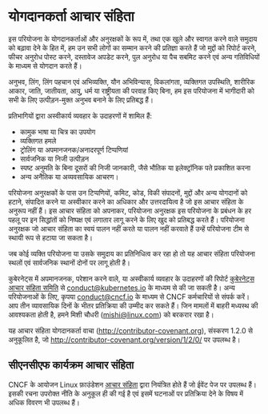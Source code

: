 # योगदानकर्ता आचार संहिता

इस परियोजना के योगदानकर्ताओं और अनुरक्षकों के रूप में, तथा एक खुले और स्वागत करने वाले समुदाय को बढ़ावा देने के हित में, हम उन सभी लोगों का सम्मान करने की प्रतिज्ञा करते हैं जो मुद्दों को रिपोर्ट करने, फीचर अनुरोध पोस्ट करने, दस्तावेज अपडेट करने, पुल अनुरोध या पैच सबमिट करने एवं अन्य गतिविधियों के माध्यम से योगदान करते हैं।

अनुभव, लिंग, लिंग पहचान एवं अभिव्यक्ति, यौन अभिविन्यास, विकलांगता, व्यक्तिगत उपस्थिति, शारीरिक आकार, जाति, जातीयता, आयु, धर्म या राष्ट्रीयता की परवाह किए बिना, हम इस परियोजना में भागीदारी को सभी के लिए उत्पीड़न-मुक्त अनुभव बनाने के लिए प्रतिबद्ध हैं।

प्रतिभागियों द्वारा अस्वीकार्य व्यवहार के उदाहरणों में शामिल हैं:

* कामुक भाषा या चित्र का उपयोग
* व्यक्तिगत हमले
* ट्रोलिंग या अपमानजनक/अनादरपूर्ण टिप्पणियां
* सार्वजनिक या निजी उत्पीड़न
* स्पष्ट अनुमति के बिना दूसरों की निजी जानकारी, जैसे भौतिक या इलेक्ट्रॉनिक पते प्रकाशित करना
* अन्य अनैतिक या अव्यवसायिक आचरण।

परियोजना अनुरक्षकों के पास उन टिप्पणियों, कमिट, कोड, विकी संपादनों, मुद्दों और अन्य योगदानों को हटाने, संपादित करने या अस्वीकार करने का अधिकार और उत्तरदायित्व है जो इस आचार संहिता के अनुरूप नहीं हैं। इस आचार संहिता को अपनाकर, परियोजना अनुरक्षक इस परियोजना के प्रबंधन के हर पहलू पर इन सिद्धांतों को निष्पक्ष एवं लगातार लागू करने के लिए खुद को प्रतिबद्ध करते हैं। परियोजना अनुरक्षक जो आचार संहिता का स्वयं पालन नहीं करते या पालन नहीं करवाते हैं उन्हें परियोजना टीम से स्थायी रूप से हटाया जा सकता है।

जब कोई व्यक्ति परियोजना या उसके समुदाय का प्रतिनिधित्व कर रहा हो तो यह आचार संहिता परियोजना स्थलों एवं सार्वजनिक स्थानों दोनों पर लागू होती है।

कुबेरनेट्स में अपमानजनक, परेशान करने वाले, या अस्वीकार्य व्यवहार के उदाहरणों की रिपोर्ट [कुबेरनेट्स आचार संहिता समिति](https://git.k8s.io/community/committee-code-of-conduct) से <conduct@kubernetes.io> के माध्यम से की जा सकती है। अन्य परियोजनाओं के लिए, कृपया <conduct@cncf.io> के माध्यम से CNCF कर्मचारियों से संपर्क करें। आप तीन व्यावसायिक दिनों के भीतर प्रतिक्रिया की उम्मीद कर सकते हैं। जिन मामलों में बाहरी मध्यस्थ की आवश्यकता होती है, हमने मिशी चौधरी (mishi@linux.com) को बरकरार रखा है।


यह आचार संहिता योगदानकर्ता वाचा (http://contributor-covenant.org), संस्करण 1.2.0 से अनुकूलित है, जो http://contributor-covenant.org/version/1/2/0/ पर उपलब्ध है।

## सीएनसीएफ कार्यक्रम आचार संहिता

CNCF के आयोजन Linux फ़ाउंडेशन [आचार संहिता](https://events.linuxfoundation.org/code-of-conduct/) द्वारा नियंत्रित होते हैं जो ईवेंट पेज पर उपलब्ध हैं। इसकी रचना उपरोक्त नीति के अनुकूल ही की गई है एवं इसमें घटनाओं पर प्रतिक्रिया देने के विषय में अधिक विवरण भी उपलब्ध हैं।
